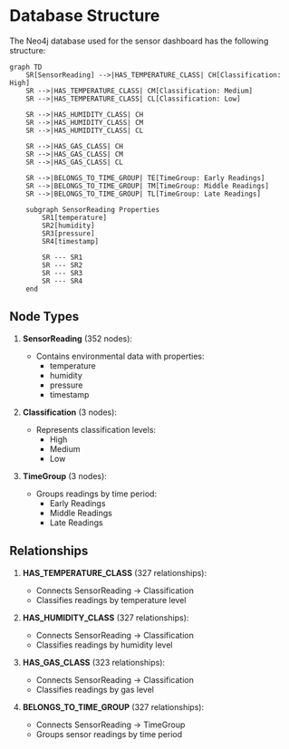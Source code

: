 # Database Structure

The Neo4j database used for the sensor dashboard has the following structure:

```mermaid
graph TD
    SR[SensorReading] -->|HAS_TEMPERATURE_CLASS| CH[Classification: High]
    SR -->|HAS_TEMPERATURE_CLASS| CM[Classification: Medium]
    SR -->|HAS_TEMPERATURE_CLASS| CL[Classification: Low]
    
    SR -->|HAS_HUMIDITY_CLASS| CH
    SR -->|HAS_HUMIDITY_CLASS| CM
    SR -->|HAS_HUMIDITY_CLASS| CL
    
    SR -->|HAS_GAS_CLASS| CH
    SR -->|HAS_GAS_CLASS| CM
    SR -->|HAS_GAS_CLASS| CL
    
    SR -->|BELONGS_TO_TIME_GROUP| TE[TimeGroup: Early Readings]
    SR -->|BELONGS_TO_TIME_GROUP| TM[TimeGroup: Middle Readings]
    SR -->|BELONGS_TO_TIME_GROUP| TL[TimeGroup: Late Readings]
    
    subgraph SensorReading Properties
        SR1[temperature]
        SR2[humidity]
        SR3[pressure]
        SR4[timestamp]
        
        SR --- SR1
        SR --- SR2
        SR --- SR3
        SR --- SR4
    end
```

## Node Types

1. **SensorReading** (352 nodes):
   - Contains environmental data with properties:
     - temperature
     - humidity
     - pressure
     - timestamp

2. **Classification** (3 nodes):
   - Represents classification levels:
     - High
     - Medium
     - Low

3. **TimeGroup** (3 nodes):
   - Groups readings by time period:
     - Early Readings
     - Middle Readings
     - Late Readings

## Relationships

1. **HAS_TEMPERATURE_CLASS** (327 relationships):
   - Connects SensorReading → Classification
   - Classifies readings by temperature level

2. **HAS_HUMIDITY_CLASS** (327 relationships):
   - Connects SensorReading → Classification
   - Classifies readings by humidity level

3. **HAS_GAS_CLASS** (323 relationships):
   - Connects SensorReading → Classification
   - Classifies readings by gas level

4. **BELONGS_TO_TIME_GROUP** (327 relationships):
   - Connects SensorReading → TimeGroup
   - Groups sensor readings by time period
